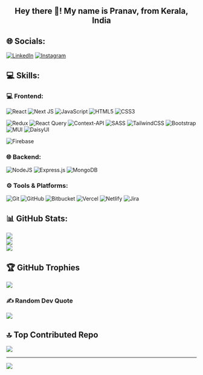 <h2 align="center">Hey there 👋! My name is Pranav, from Kerala, India</h2>

<!-- ## 💫 About Me:
🔭 I’m working as Full Stack Developer -->
<!-- <br>👯 I’m looking to collaborate on<br>🤝 I’m looking for help with<br>🌱 I’m currently learning Next.js<br>💬 Ask me about<br>⚡ Fun fact-->

## 🌐 Socials:
[![LinkedIn](https://img.shields.io/badge/LinkedIn-%230077B5.svg?logo=linkedin&logoColor=white)](https://linkedin.com/in/pranavpremanand) 
[![Instagram](https://img.shields.io/badge/Instagram-%23E4405F.svg?logo=Instagram&logoColor=white)](https://instagram.com/pranavpremanand) 

## 💻 Skills:
### 💻 Frontend:
![React](https://img.shields.io/badge/react-%2320232a.svg?style=flat-square&logo=react&logoColor=%2361DAFB)
![Next JS](https://img.shields.io/badge/Next-black.svg?style=flat-square&logo=next.js&logoColor=white)
![JavaScript](https://img.shields.io/badge/javascript-%23323330.svg?style=flat-square&logo=javascript&logoColor=%23F7DF1E)
![HTML5](https://img.shields.io/badge/html5-%23E34F26.svg?style=flat-square&logo=html5&logoColor=white)
![CSS3](https://img.shields.io/badge/css3-%231572B6.svg?style=flat-square&logo=css3&logoColor=white) 
<!-- ![React Native](https://img.shields.io/badge/react_native-%2320232a.svg&logo=react&logoColor=%2361DAFB) -->
![Redux](https://img.shields.io/badge/redux-%23593d88.svg?style=flat-square&logo=redux&logoColor=white)
![React Query](https://img.shields.io/badge/-React%20Query-FF4154.svg?style=flat-square&logo=react%20query&logoColor=white)
![Context-API](https://img.shields.io/badge/Context--Api-000000.svg?style=flat-square&logo=react) 
![SASS](https://img.shields.io/badge/SASS-hotpink.svg?style=flat-square&logo=SASS&logoColor=white)
![TailwindCSS](https://img.shields.io/badge/tailwindcss-%2338B2AC.svg?style=flat-square&logo=tailwind-css&logoColor=white)
![Bootstrap](https://img.shields.io/badge/bootstrap-%238511FA.svg?style=flat-square&logo=bootstrap&logoColor=white) 
![MUI](https://img.shields.io/badge/MUI-%230081CB.svg?style=flat-square&logo=mui&logoColor=white)
![DaisyUI](https://img.shields.io/badge/daisyui-5A0EF8?style=flat-square&logo=daisyui&logoColor=white)
<!-- ![Three js](https://img.shields.io/badge/threejs-black?style=flat-square&logo=three.js&logoColor=white) -->
<!-- ![Vue.js](https://img.shields.io/badge/vue.js-%2335495e.svg?style=flat-square&logo=vuedotjs&logoColor=%234FC08D) -->
<!-- ![Angular](https://img.shields.io/badge/angular-%23DD0031.svg?style=flat-square&logo=angular&logoColor=white) -->
<!-- ![Ant-Design](https://img.shields.io/badge/-AntDesign-%230170FE?style=flat-square&logo=ant-design&logoColor=white) --> 
<!--![Chart.js](https://img.shields.io/badge/chart.js-F5788D.svg?style=flat-square&logo=chart.js&logoColor=white) -->
<!-- ![Expo](https://img.shields.io/badge/expo-1C1E24?style=flat-square&logo=expo&logoColor=#D04A37) -->
![Firebase](https://img.shields.io/badge/firebase-a08021?style=flat-square&logo=firebase&logoColor=ffcd34)
<!-- ![TypeScript](https://img.shields.io/badge/typescript-%23007ACC.svg?style=flat-square&logo=typescript&logoColor=white)
![GraphQL](https://img.shields.io/badge/-GraphQL-E10098?style=flat-square&logo=graphql&logoColor=white) -->

### 🌐 Backend:
![NodeJS](https://img.shields.io/badge/node.js-6DA55F?style=flat-square&logo=node.js&logoColor=white)
![Express.js](https://img.shields.io/badge/express.js-%23404d59.svg?style=flat-square&logo=express&logoColor=%2361DAFB) 
![MongoDB](https://img.shields.io/badge/MongoDB-%234ea94b.svg?style=flat-square&logo=mongodb&logoColor=white)
<!-- ![Python](https://img.shields.io/badge/python-3670A0?style=flat-square&logo=python&logoColor=ffdd54) -->
<!-- ![Postgres](https://img.shields.io/badge/postgres-%23316192.svg?style=flat-square&logo=postgresql&logoColor=white) -->
<!-- ![Prisma](https://img.shields.io/badge/Prisma-3982CE?style=flat-square&logo=Prisma&logoColor=white) -->
<!-- ![Twilio](https://img.shields.io/badge/Twilio-F22F46?style=flat-square&logo=Twilio&logoColor=white) -->

### ⚙️ Tools & Platforms:
![Git](https://img.shields.io/badge/git-%23F05033.svg?style=flat-square&logo=git&logoColor=white)
![GitHub](https://img.shields.io/badge/github-%23121011.svg?style=flat-square&logo=github&logoColor=white)
![Bitbucket](https://img.shields.io/badge/bitbucket-%230047B3.svg?style=flat-square&logo=bitbucket&logoColor=white)
![Vercel](https://img.shields.io/badge/vercel-%23000000.svg?style=flat-square&logo=vercel&logoColor=white)
![Netlify](https://img.shields.io/badge/netlify-%23000000.svg?style=flat-square&logo=netlify&logoColor=#00C7B7)
![Jira](https://img.shields.io/badge/jira-%230A0FFF.svg?style=flat-square&logo=jira&logoColor=white)
<!-- ![GitLab](https://img.shields.io/badge/gitlab-%23181717.svg?style=flat-square&logo=gitlab&logoColor=white) -->
<!-- ![AWS](https://img.shields.io/badge/AWS-%23FF9900.svg?style=flat-square&logo=amazon-aws&logoColor=white) -->
<!--![GithubPages](https://img.shields.io/badge/github%20pages-121013?style=flat-square&logo=github&logoColor=white)
![Google Cloud](https://img.shields.io/badge/GoogleCloud-%234285F4.svg?style=flat-square&logo=google-cloud&logoColor=white) -->
<!--![Heroku](https://img.shields.io/badge/heroku-%23430098.svg?style=flat-square&logo=heroku&logoColor=white) 
![Render](https://img.shields.io/badge/Render-%46E3B7.svg?style=flat-square&logo=render&logoColor=white)  -->

## 📊 GitHub Stats:
![](https://github-readme-stats.vercel.app/api?username=pranavpremanand&theme=react&hide_border=true&include_all_commits=true&count_private=false)<br/>
![](https://github-readme-streak-stats.herokuapp.com/?user=pranavpremanand&theme=react&hide_border=true)<br/>
![](https://github-readme-stats.vercel.app/api/top-langs/?username=pranavpremanand&theme=react&hide_border=true&include_all_commits=true&count_private=false&layout=compact)

## 🏆 GitHub Trophies
![](https://github-profile-trophy.vercel.app/?username=pranavpremanand&theme=onedark&no-frame=true&no-bg=false&margin-w=4)

### ✍️ Random Dev Quote
![](https://quotes-github-readme.vercel.app/api?type=horizontal&theme=dark)

## 🔝 Top Contributed Repo
![](https://github-contributor-stats.vercel.app/api?username=pranavpremanand&limit=5&theme=react&combine_all_yearly_contributions=true)

---
[![](https://visitcount.itsvg.in/api?id=pranavpremanand&icon=8&color=0)](https://visitcount.itsvg.in)

 <!-- ## 💰 You can help me by Donating
  [![BuyMeACoffee](https://img.shields.io/badge/Buy%20Me%20a%20Coffee-ffdd00?style=for-the-badge&logo=buy-me-a-coffee&logoColor=black)](https://buymeacoffee.com/pranavpremanand) -->

  
<!-- Proudly created with GPRM ( https://gprm.itsvg.in ) -->
